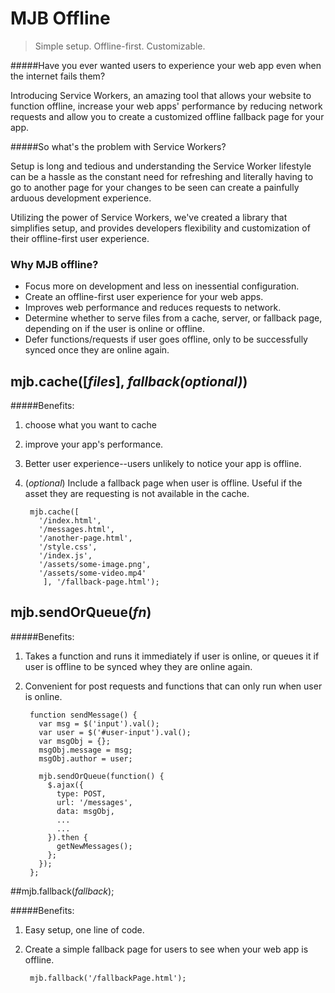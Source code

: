 # MJB Offline
> Simple setup. Offline-first. Customizable.

#####Have you ever wanted users to experience your web app even when the internet fails them? 

Introducing Service Workers, an amazing tool that allows your website to function offline, increase your web apps' performance by reducing network requests and allow you to create a customized offline fallback page for your app.

#####So what's the problem with Service Workers?

Setup is long and tedious and understanding the Service Worker lifestyle can be a hassle as the constant need for refreshing and literally having to go to another page for your changes to be seen can create a painfully arduous development experience. 

Utilizing the power of Service Workers, we've created a library that simplifies setup, and provides developers flexibility and customization of their offline-first user experience.

### Why MJB offline?  

* Focus more on development and less on inessential configuration.
* Create an offline-first user experience for your web apps.
* Improves web performance and reduces requests to network.
* Determine whether to serve files from a cache, server, or fallback page, depending on if the user is online or offline.
* Defer functions/requests if user goes offline, only to be successfully synced once they are online again.



## mjb.cache([*files*], *fallback(optional)*)

#####Benefits:
1. choose what you want to cache
2. improve your app's performance.
3. Better user experience--users unlikely to notice your app is offline.  
4. (*optional*) Include a fallback page when user is offline. Useful if the asset they are requesting is not available in the cache.
   
        mjb.cache([
          '/index.html',
		  '/messages.html',
		  '/another-page.html',
		  '/style.css',
		  '/index.js',
		  '/assets/some-image.png',
		  '/assets/some-video.mp4'
           ], '/fallback-page.html');

## mjb.sendOrQueue(*fn*)

#####Benefits:

1. Takes a function and runs it immediately if user is online, or queues it if user is offline to be synced whey they are online again.
2. Convenient for post requests and functions that can only run when user is online.
	

        function sendMessage() {
	      var msg = $('input').val();
	      var user = $('#user-input').val();
	      var msgObj = {};
	      msgObj.message = msg;
	      msgObj.author = user;
				
	      mjb.sendOrQueue(function() {
		    $.ajax({
		      type: POST,
              url: '/messages',
		      data: msgObj,
		      ...
		      ...
		    }).then {
		      getNewMessages();
		    };
	      });
        };

##mjb.fallback(*fallback*);

#####Benefits:
1. Easy setup, one line of code.
2. Create a simple fallback page for users to see when your web app is offline.
 
        mjb.fallback('/fallbackPage.html');